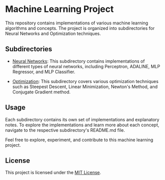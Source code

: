 # Machine Learning Project

This repository contains implementations of various machine learning algorithms and concepts. The project is organized into subdirectories for Neural Networks and Optimization techniques.

## Subdirectories

- [Neural Networks](./Neural%20Networks/README.md): This subdirectory contains implementations of different types of neural networks, including Perceptron, ADALINE, MLP Regressor, and MLP Classifier.

- [Optimization](./Optimization/README.md): This subdirectory covers various optimization techniques such as Steepest Descent, Linear Minimization, Newton's Method, and Conjugate Gradient method.

## Usage

Each subdirectory contains its own set of implementations and explanatory notes. To explore the implementations and learn more about each concept, navigate to the respective subdirectory's README.md file.

Feel free to explore, experiment, and contribute to this machine learning project.

## License

This project is licensed under the [MIT License](./LICENSE).
